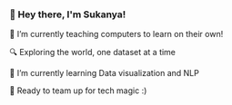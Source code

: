 ### 👋 Hey there, I'm Sukanya!

🔭 I’m currently teaching computers to learn on their own!

🔍 Exploring the world, one dataset at a time

🌱 I’m currently learning Data visualization and NLP

🤝 Ready to team up for tech magic :)

